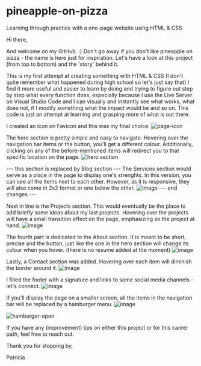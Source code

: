 # pineapple-on-pizza
Learning through practice with a one-page website using HTML & CSS

Hi there, 

And welcome on my GitHub. :) Don't go away if you don't like pineapple on pizza - the name is here just for inspiration.
Let's have a look at this project (from top to bottom) and the 'story' behind it.

This is my first attempt at creating something with HTML & CSS (I don't quite remember what happened during high school so let's just say that)
I find it more useful and easier to learn by doing and trying to figure out step by step what every function does, especially because I use the Live Server on Visual Studio Code and I can visually and instantly see what works, what does not, if I modify something what the impact would be and so on.
This code is just an attempt at learning and grasping more of what is out there.

I created an icon on Favicon and this was my final choice:
![page-icon](https://user-images.githubusercontent.com/107708977/179019615-b2e14b57-7400-41a9-ae18-957bf827dbd4.png)

The hero section is pretty simple and easy to navigate. Hovering over the navigation bar items or the button, you'll get a different colour. Additionally, clicking on any of the before-mentioned items will redirect you to that specific location on the page.
![hero section](https://user-images.githubusercontent.com/107708977/179020126-03c120c5-2574-4133-9cbc-59a11fbadde7.png)

--- this section is replaced by Blog section ---
The Services section would serve as a place in the page to display one's strenghts. In this version, you can see all the items next to each other. However, as it is responsive, they will also come in 2x2 format or one below the other.
![image](https://user-images.githubusercontent.com/107708977/179020362-05478495-9363-4dbc-8fd4-09acbf190181.png)
--- end changes ---


Next in line is the Projects section. This would eventually be the place to add briefly some ideas about my last projects. Hovering over the projects will have a small transition effect on the page, emphasizing so the project at hand.
![image](https://user-images.githubusercontent.com/107708977/179021412-d583eb95-350b-45eb-93aa-88dfb895aaf8.png)

The fourth part is dedicated to the About section. It is meant to be short, precise and the button, just like the one in the hero section will change its colour when you hover. (there is no resume added at the moment)
![image](https://user-images.githubusercontent.com/107708977/179022002-b517050b-5933-4ddf-8f0b-3bbd17bca49b.png)

Lastly, a Contact section was added. Hovering over each item will diminish the border around it.
![image](https://user-images.githubusercontent.com/107708977/179022338-c172e33a-4f59-4a21-a4a7-6e5b1ff9f7ed.png)

I filled the footer with a signature and links to some social media channels - let's connect.
![image](https://user-images.githubusercontent.com/107708977/179022646-39ef8943-909c-459a-9167-903edf68a7cb.png)

If you'll display the page on a smaller screen, all the items in the navigation bar will be replaced by a hamburger menu.
![image](https://user-images.githubusercontent.com/107708977/179023613-4d8c617e-b452-4abd-9ead-e0e50b5a62ac.png)

![hamburger-open](https://user-images.githubusercontent.com/107708977/179024455-703bf060-e5ed-42d5-a64d-03f814d5ca74.png)


If you have any (improvement) tips on either this project or for this career path, feel free to reach out.


Thank you for stopping by,

Patricia
